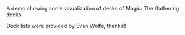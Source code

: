 A demo showing some visualization of decks of Magic: The Gathering decks.

Deck lists were provided by Evan Wolfe, thanks!!
